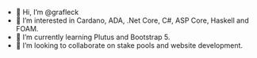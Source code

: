 - 👋 Hi, I’m @grafleck
- 👀 I’m interested in Cardano, ADA, .Net Core, C#, ASP Core, Haskell and FOAM.
- 🌱 I’m currently learning Plutus and Bootstrap 5.
- 💞️ I’m looking to collaborate on stake pools and website development.

<!---
lecklindinc/lecklindinc is a ✨ special ✨ repository because its `README.md` (this file) appears on your GitHub profile.
You can click the Preview link to take a look at your changes.
--->

